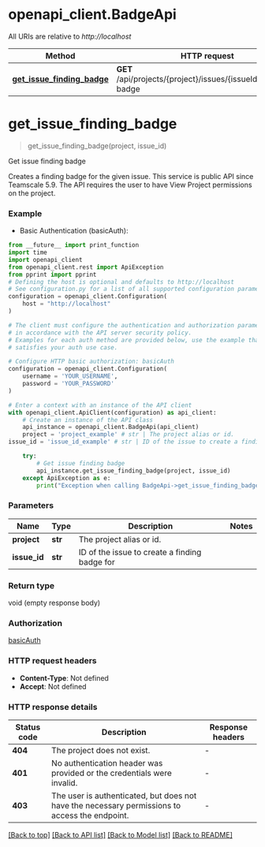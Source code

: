 # openapi_client.BadgeApi

All URIs are relative to *http://localhost*

Method | HTTP request | Description
------------- | ------------- | -------------
[**get_issue_finding_badge**](BadgeApi.md#get_issue_finding_badge) | **GET** /api/projects/{project}/issues/{issueId}/findings-badge | Get issue finding badge


# **get_issue_finding_badge**
> get_issue_finding_badge(project, issue_id)

Get issue finding badge

Creates a finding badge for the given issue. This service is public API since Teamscale 5.9. The API requires the user to have View Project permissions on the project.

### Example

* Basic Authentication (basicAuth):
```python
from __future__ import print_function
import time
import openapi_client
from openapi_client.rest import ApiException
from pprint import pprint
# Defining the host is optional and defaults to http://localhost
# See configuration.py for a list of all supported configuration parameters.
configuration = openapi_client.Configuration(
    host = "http://localhost"
)

# The client must configure the authentication and authorization parameters
# in accordance with the API server security policy.
# Examples for each auth method are provided below, use the example that
# satisfies your auth use case.

# Configure HTTP basic authorization: basicAuth
configuration = openapi_client.Configuration(
    username = 'YOUR_USERNAME',
    password = 'YOUR_PASSWORD'
)

# Enter a context with an instance of the API client
with openapi_client.ApiClient(configuration) as api_client:
    # Create an instance of the API class
    api_instance = openapi_client.BadgeApi(api_client)
    project = 'project_example' # str | The project alias or id.
issue_id = 'issue_id_example' # str | ID of the issue to create a finding badge for

    try:
        # Get issue finding badge
        api_instance.get_issue_finding_badge(project, issue_id)
    except ApiException as e:
        print("Exception when calling BadgeApi->get_issue_finding_badge: %s\n" % e)
```

### Parameters

Name | Type | Description  | Notes
------------- | ------------- | ------------- | -------------
 **project** | **str**| The project alias or id. | 
 **issue_id** | **str**| ID of the issue to create a finding badge for | 

### Return type

void (empty response body)

### Authorization

[basicAuth](../README.md#basicAuth)

### HTTP request headers

 - **Content-Type**: Not defined
 - **Accept**: Not defined

### HTTP response details
| Status code | Description | Response headers |
|-------------|-------------|------------------|
**404** | The project does not exist. |  -  |
**401** | No authentication header was provided or the credentials were invalid. |  -  |
**403** | The user is authenticated, but does not have the necessary permissions to access the endpoint. |  -  |

[[Back to top]](#) [[Back to API list]](../README.md#documentation-for-api-endpoints) [[Back to Model list]](../README.md#documentation-for-models) [[Back to README]](../README.md)

